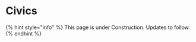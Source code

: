 # Civics



{% hint style="info" %}
This page is under Construction. Updates to follow.
{% endhint %}
